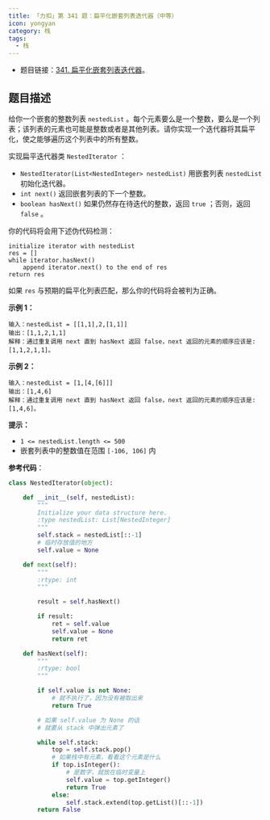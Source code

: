 ```yaml
---
title: 「力扣」第 341 题：扁平化嵌套列表迭代器（中等）
icon: yongyan
category: 栈
tags:
  - 栈
---
```


+ 题目链接：[341. 扁平化嵌套列表迭代器](https://leetcode-cn.com/problems/flatten-nested-list-iterator/description/)。


## 题目描述

给你一个嵌套的整数列表 `nestedList` 。每个元素要么是一个整数，要么是一个列表；该列表的元素也可能是整数或者是其他列表。请你实现一个迭代器将其扁平化，使之能够遍历这个列表中的所有整数。

实现扁平迭代器类 `NestedIterator` ：

+  `NestedIterator(List<NestedInteger> nestedList)` 用嵌套列表 `nestedList` 初始化迭代器。
+ `int next()` 返回嵌套列表的下一个整数。
+ `boolean hasNext()` 如果仍然存在待迭代的整数，返回 `true` ；否则，返回 `false` 。

你的代码将会用下述伪代码检测：

```
initialize iterator with nestedList
res = []
while iterator.hasNext()
    append iterator.next() to the end of res
return res
```

如果 `res` 与预期的扁平化列表匹配，那么你的代码将会被判为正确。

**示例 1：**

```
输入：nestedList = [[1,1],2,[1,1]]
输出：[1,1,2,1,1]
解释：通过重复调用 next 直到 hasNext 返回 false，next 返回的元素的顺序应该是: [1,1,2,1,1]。
```

**示例 2：**

```
输入：nestedList = [1,[4,[6]]]
输出：[1,4,6]
解释：通过重复调用 next 直到 hasNext 返回 false，next 返回的元素的顺序应该是: [1,4,6]。
```

**提示：**

- `1 <= nestedList.length <= 500`
- 嵌套列表中的整数值在范围 `[-106, 106]` 内

**参考代码**：

```python
class NestedIterator(object):

    def __init__(self, nestedList):
        """
        Initialize your data structure here.
        :type nestedList: List[NestedInteger]
        """
        self.stack = nestedList[::-1]
        # 临时存放值的地方
        self.value = None

    def next(self):
        """
        :rtype: int
        """

        result = self.hasNext()

        if result:
            ret = self.value
            self.value = None
            return ret

    def hasNext(self):
        """
        :rtype: bool
        """

        if self.value is not None:
            # 就不执行了，因为没有被取出来
            return True

        # 如果 self.value 为 None 的话
        # 就要从 stack 中弹出元素了

        while self.stack:
            top = self.stack.pop()
            # 如果栈中有元素，看看这个元素是什么
            if top.isInteger():
                # 是数字，就放在临时变量上
                self.value = top.getInteger()
                return True
            else:
                self.stack.extend(top.getList()[::-1])
        return False
```

